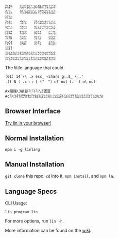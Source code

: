 ```
㌚㌙　　㌴㌭㌚㌭㌇㌗㍊㌽㍃㌶
㌽㍔　　㍌㌄㌮㌮㌫㍌㌂㍃㌟㍈
㌶㍇　　　　　　　　　　　　
㌲㌗　　㌖㍑　　㌇㌴㌭㌗㍑㍊
㍔㌄　　㌖㌡　　㌕㌇㌡㌡㌫㌇
㌡㌮　　㌟㍖　　㌇㌶　　㌫㍃
㍑㌖　　㌄㌽　　㌽㌴　　㌮㌮
㌙㌶　　㌄㍈　　㍇㌠　　㍈㌴
㍊㌇　　　　　　　　　　　　
㌂㌮㌚㌡㌟㌚㍔㌇㍊㍌㌄㌫㌖㌶
㌶㌲㌶㌠㌲㍇㍑㍃㍖㌶㌗㌮㌟㌗
```

The little language that could.

```
(01) 14`/\ .x esc_ <chars g:.$_ \;.'
.(( N ( .c r: ) ("　") e? out ).' ) n\ out

#x㿳㿳\3㼳㼳㌳㌳㌳\3㿿㿿
#c㌂㌄㌇㌕㌖㌗㌙㌚㌟㌠㌡㌫㌭㌮㌲㌴㌶㌽㍃㍇㍈㍊㍌㍑㍔㍖
```

## Browser Interface

[Try lin in your browser!](https://replit.com/@molarmanful/try-lin)

## Normal Installation

    npm i -g linlang

## Manual Installation

`git clone` this repo, `cd` into it, `npm install`, and `npm ln`.

## Language Specs

CLI Usage:

    lin program.lin

For more options, run `lin -h`.

More information can be found on the [wiki](https://github.com/molarmanful/lin/wiki).